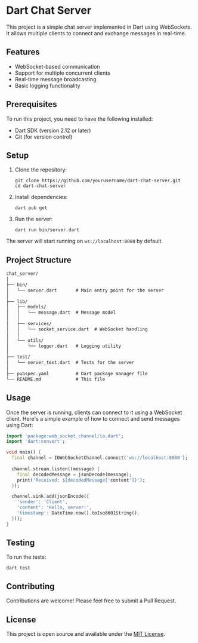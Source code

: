 # Dart Chat Server

This project is a simple chat server implemented in Dart using WebSockets. It allows multiple clients to connect and exchange messages in real-time.

## Features

- WebSocket-based communication
- Support for multiple concurrent clients
- Real-time message broadcasting
- Basic logging functionality

## Prerequisites

To run this project, you need to have the following installed:

- Dart SDK (version 2.12 or later)
- Git (for version control)

## Setup

1. Clone the repository:
   ```
   git clone https://github.com/yourusername/dart-chat-server.git
   cd dart-chat-server
   ```

2. Install dependencies:
   ```
   dart pub get
   ```

3. Run the server:
   ```
   dart run bin/server.dart
   ```

The server will start running on `ws://localhost:8080` by default.

## Project Structure

```txt
chat_server/
│
├── bin/
│   └── server.dart       # Main entry point for the server
│
├── lib/
│   ├── models/
│   │   └── message.dart  # Message model
│   │
│   ├── services/
│   │   └── socket_service.dart  # WebSocket handling
│   │
│   └── utils/
│       └── logger.dart   # Logging utility
│
├── test/
│   └── server_test.dart  # Tests for the server
│
├── pubspec.yaml          # Dart package manager file
└── README.md             # This file
```

## Usage

Once the server is running, clients can connect to it using a WebSocket client. Here's a simple example of how to connect and send messages using Dart:

```dart
import 'package:web_socket_channel/io.dart';
import 'dart:convert';

void main() {
  final channel = IOWebSocketChannel.connect('ws://localhost:8080');
  
  channel.stream.listen((message) {
    final decodedMessage = jsonDecode(message);
    print('Received: ${decodedMessage['content']}');
  });

  channel.sink.add(jsonEncode({
    'sender': 'Client',
    'content': 'Hello, server!',
    'timestamp': DateTime.now().toIso8601String(),
  }));
}
```

## Testing

To run the tests:

```
dart test
```

## Contributing

Contributions are welcome! Please feel free to submit a Pull Request.

## License

This project is open source and available under the [MIT License](LICENSE).